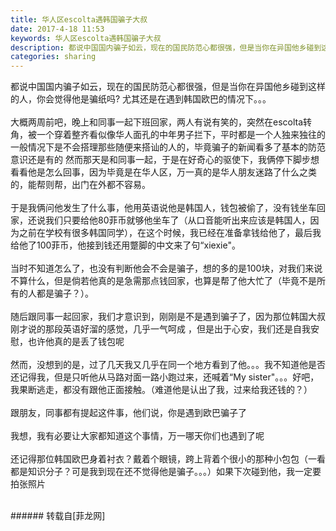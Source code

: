 ```yaml
---
title: 华人区escolta遇韩国骗子大叔
date: 2017-4-18 11:53
keywords: 华人区escolta遇韩国骗子大叔
description: 都说中国国内骗子如云，现在的国民防范心都很强，但是当你在异国他乡碰到这样的人，你会觉得他是骗纸吗? 尤其还是在遇到韩国欧巴的情况下。。。大概两周前吧，晚上和同事一起下班回家，两人有说有笑的，突然在escolta转角，被一个穿着整齐看似像华人面孔的中年男子拦下，平时都是一个人独来独往的一般情况下是不会搭理那些随便来搭讪的人的，毕竟骗子的新闻看多了基本的防范意识还是有的 然而那天是和同事一起，于是在好奇心的驱使下，我俩停下脚步想看看他是怎么回事，因为毕竟是在华人区，万一真的是华人朋友迷路了什么之类的，能帮则帮，出门在外都不容易。于是我俩问他发生了什么事，他用英语说他是韩国人，钱包被偷了，没有钱坐车回家，还说我们只要给他80菲币就够他坐车了（从口音能听出来应该是韩国人，因为之前在学校有很多韩国同学），在这个时候，我已经在准备拿钱给他了，最后我给他了100菲币，他接到钱还用蹩脚的中文来了句“xiexie"。当时不知道怎么了，也没有判断他会不会是骗子，想的多的是100块，对我们来说不算什么，但是倘若他真的是急需那点钱回家，也算是帮了他大忙了（毕竟不是所有的人都是骗子？）。随后跟同事一起回家，我们才意识到，刚刚是不是遇到骗子了，因为那位韩国大叔刚才说的那段英语好溜的感觉，几乎一气呵成 ，但是出于心安，我们还是自我安慰，也许他真的是丢了钱包呢 然而，没想到的是，过了几天我又几乎在同一个地方看到了他。。。我不知道他是否还记得我，但是只听他从马路对面一路小跑过来，还喊着“My sister"。。。好吧，我果断逃走，都没有跟他正面接触。（难道他是认出了我，过来给我还钱的？）跟朋友，同事都有提起这件事，他们说，你是遇到欧巴骗子了 我想，我有必要让大家都知道这个事情，万一哪天你们也遇到了呢 还记得那位韩国欧巴身着衬衣？戴着个眼镜，跨上背着个很小的那种小包包（一看都是知识分子？可是我到现在还不觉得他是骗子。。。）如果下次碰到他，我一定要拍张照片 
categories: sharing
---
```

<td class="t_f" id="postmessage_706768">

都说中国国内骗子如云，现在的国民防范心都很强，但是当你在异国他乡碰到这样的人，你会觉得他是骗纸吗? 尤其还是在遇到韩国欧巴的情况下<img alt="" border="0" onclick="" onmouseover="" smilieid="135" src="static/image/smiley/default/funk.gif"/>。。。<br/>
<br/>
大概两周前吧，晚上和同事一起下班回家，两人有说有笑的，突然在escolta转角，被一个穿着整齐看似像华人面孔的中年男子拦下，平时都是一个人独来独往的一般情况下是不会搭理那些随便来搭讪的人的，毕竟骗子的新闻看多了基本的防范意识还是有的<img alt="" border="0" onclick="" onmouseover="" smilieid="133" src="static/image/smiley/default/sweat.gif"/> 然而那天是和同事一起，于是在好奇心的驱使下，我俩停下脚步想看看他是怎么回事，因为毕竟是在华人区，万一真的是华人朋友迷路了什么之类的，能帮则帮，出门在外都不容易。<br/>
<br/>
于是我俩问他发生了什么事，他用英语说他是韩国人，钱包被偷了，没有钱坐车回家，还说我们只要给他80菲币就够他坐车了（从口音能听出来应该是韩国人，因为之前在学校有很多韩国同学），在这个时候，我已经在准备拿钱给他了，最后我给他了100菲币，他接到钱还用蹩脚的中文来了句“xiexie"。<br/>
<br/>
当时不知道怎么了，也没有判断他会不会是骗子，想的多的是100块，对我们来说不算什么，但是倘若他真的是急需那点钱回家，也算是帮了他大忙了（毕竟不是所有的人都是骗子？）。<br/>
<br/>
随后跟同事一起回家，我们才意识到，刚刚是不是遇到骗子了，因为那位韩国大叔刚才说的那段英语好溜的感觉，几乎一气呵成<img alt="" border="0" onclick="" onmouseover="" smilieid="385" src="static/image/smiley/qq/4.gif"/> ，但是出于心安，我们还是自我安慰，也许他真的是丢了钱包呢<img alt="" border="0" onclick="" onmouseover="" smilieid="374" src="static/image/smiley/qq/1.gif"/> <br/>
<br/>
然而，没想到的是，过了几天我又几乎在同一个地方看到了他。。。我不知道他是否还记得我，但是只听他从马路对面一路小跑过来，还喊着“My sister"。。。好吧，我果断逃走，都没有跟他正面接触。（难道他是认出了我，过来给我还钱的？）<br/>
<br/>
跟朋友，同事都有提起这件事，他们说，你是遇到欧巴骗子了<img alt="" border="0" onclick="" onmouseover="" smilieid="385" src="static/image/smiley/qq/4.gif"/> <br/>
<br/>
我想，我有必要让大家都知道这个事情，万一哪天你们也遇到了呢<img alt="" border="0" onclick="" onmouseover="" smilieid="391" src="static/image/smiley/qq/46.gif"/> <br/>
<br/>
还记得那位韩国欧巴身着衬衣？戴着个眼镜，跨上背着个很小的那种小包包（一看都是知识分子？可是我到现在还不觉得他是骗子。。。）如果下次碰到他，我一定要拍张照片<img alt="" border="0" onclick="" onmouseover="" smilieid="397" src="static/image/smiley/qq/11.gif"/> <br/>
<br/>
</td>
###### 转载自[菲龙网]